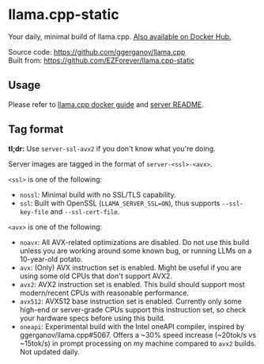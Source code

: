 # llama.cpp-static
Your daily, minimal build of llama.cpp. [Also available on Docker Hub.](https://hub.docker.com/r/ezforever/llama.cpp-static)

Source code: <https://github.com/ggerganov/llama.cpp>  
Built from: <https://github.com/EZForever/llama.cpp-static>

## Usage

Please refer to [llama.cpp docker guide](https://github.com/ggerganov/llama.cpp/blob/master/README.md#docker) and [server README](https://github.com/ggerganov/llama.cpp/tree/master/examples/server).

## Tag format

**tl;dr:** Use `server-ssl-avx2` if you don't know what you're doing.

Server images are tagged in the format of `server-<ssl>-<avx>`.

`<ssl>` is one of the following:

- `nossl`: Minimal build with no SSL/TLS capability. 
- `ssl`: Built with OpenSSL (`LLAMA_SERVER_SSL=ON`), thus supports `--ssl-key-file` and `--ssl-cert-file`.

`<avx>` is one of the following:

- `noavx`: All AVX-related optimizations are disabled. Do not use this build unless you are working around some known bug, or running LLMs on a 10-year-old potato.
- `avx`: (Only) AVX instruction set is enabled. Might be useful if you are using some old CPUs that don't support AVX2.
- `avx2`: AVX2 instruction set is enabled. This build should support most modern/recent CPUs with reasonable performance.
- `avx512`: AVX512 base instruction set is enabled. Currently only some high-end or server-grade CPUs support this instruction set, so check your hardware specs before using this build.
- `oneapi`: Experimental build with the Intel oneAPI compiler, inspired by ggerganov/llama.cpp#5067. Offers a ~30% speed increase (~20tok/s vs ~15tok/s) in prompt processing on my machine compared to `avx2` builds. Not updated daily.

